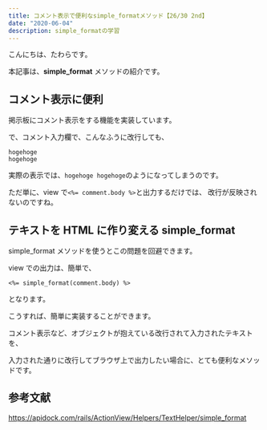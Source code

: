 ```yaml
---
title: コメント表示で便利なsimple_formatメソッド【26/30 2nd】
date: "2020-06-04"
description: simple_formatの学習
---
```


こんにちは、たわらです。

本記事は、**simple_format** メソッドの紹介です。

## コメント表示に便利

掲示板にコメント表示をする機能を実装しています。

で、コメント入力欄で、こんなふうに改行しても、

```
hogehoge
hogehoge
```

実際の表示では、`hogehoge hogehoge`のようになってしまうのです。

ただ単に、view で`<%= comment.body %>`と出力するだけでは、
改行が反映されないのですね。

## テキストを HTML に作り変える simple_format

simple_format メソッドを使うとこの問題を回避できます。

view での出力は、簡単で、

`<%= simple_format(comment.body) %>`

となります。

こうすれば、簡単に実装することができます。

コメント表示など、オブジェクトが抱えている改行されて入力されたテキストを、

入力された通りに改行してブラウザ上で出力したい場合に、とても便利なメソッドです。

## 参考文献

https://apidock.com/rails/ActionView/Helpers/TextHelper/simple_format
